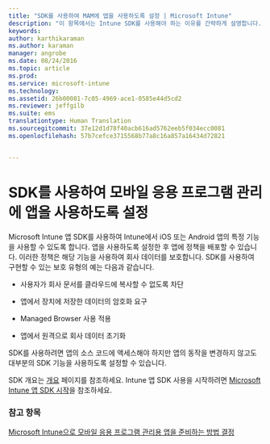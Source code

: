 ```yaml
---
title: "SDK를 사용하여 MAM에 앱을 사용하도록 설정 | Microsoft Intune"
description: "이 항목에서는 Intune SDK를 사용해야 하는 이유를 간략하게 설명합니다."
keywords: 
author: karthikaraman
ms.author: karaman
manager: angrobe
ms.date: 08/24/2016
ms.topic: article
ms.prod: 
ms.service: microsoft-intune
ms.technology: 
ms.assetid: 26b00081-7c05-4969-ace1-0585e44d5cd2
ms.reviewer: jeffgilb
ms.suite: ems
translationtype: Human Translation
ms.sourcegitcommit: 37e12d1d78f40acb616ad5762eeb5f034ecc0081
ms.openlocfilehash: 57b7cefce3715568b77a8c16a857a16434d72821


---
```


# SDK를 사용하여 모바일 응용 프로그램 관리에 앱을 사용하도록 설정
Microsoft Intune 앱 SDK를 사용하여 Intune에서 iOS 또는 Android 앱의 특정 기능을 사용할 수 있도록 합니다. 앱을 사용하도록 설정한 후 앱에 정책을 배포할 수 있습니다. 이러한 정책은 해당 기능을 사용하여 회사 데이터를 보호합니다. SDK를 사용하여 구현할 수 있는 보호 유형의 예는 다음과 같습니다.

-   사용자가 회사 문서를 클라우드에 복사할 수 없도록 차단

-   앱에서 장치에 저장한 데이터의 암호화 요구

-   Managed Browser 사용 적용

-   앱에서 원격으로 회사 데이터 초기화

SDK를 사용하려면 앱의 소스 코드에 액세스해야 하지만 앱의 동작을 변경하지 않고도 대부분의 SDK 기능을 사용하도록 설정할 수 있습니다.

SDK 개요는 [개요](/intune/develop/intune-app-sdk) 페이지를 참조하세요. Intune 앱 SDK 사용을 시작하려면 [Microsoft Intune 앱 SDK 시작](/intune/develop/intune-app-sdk-get-started)을 참조하세요.

### 참고 항목
[Microsoft Intune으로 모바일 응용 프로그램 관리용 앱을 준비하는 방법 결정](decide-how-to-prepare-apps-for-mobile-application-management-with-microsoft-intune.md)



<!--HONumber=Oct16_HO3-->


